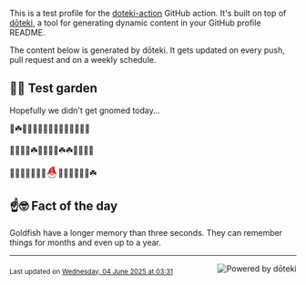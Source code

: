 This is a test profile for the [doteki-action](https://github.com/welpo/doteki-action) GitHub action. It's built on top of [dōteki](https://doteki.org), a tool for generating dynamic content in your GitHub profile README.

The content below is generated by dōteki. It gets updated on every push, pull request and on a weekly schedule.

## 👨‍🌾 Test garden

Hopefully we didn't get gnomed today…

<!-- garden start -->
🌱☘️🌸🌼🌳🌺🌺🐇🌿🌹🌷🍄🥀🐸🌳
<!-- garden end --><!-- garden start -->
🌻🐸🌱🌸☘️🌿🌿🌺🌿☘️☘️🐛🐝🌲🌸
<!-- garden end --><!-- garden start -->
🌲🌹🐇🌸🐝🌻🌸<sub><img src="https://raw.githubusercontent.com/welpo/doteki-action/main/assets/gnomed.png" width="21" alt="Consider yourself gnomed"></sub>🦋🌱🌻🍀🌳🌸☘️
<!-- garden end -->

## ☝️🤓 Fact of the day

<!-- did_you_know start -->
Goldfish have a longer memory than three seconds. They can remember things for months and even up to a year.
<!-- did_you_know end -->

---

<a href="https://doteki.org"><img src="https://img.shields.io/badge/powered_by-d%C5%8Dteki-0?style=flat-square&labelColor=202b2d&color=5E936C" align="right" alt="Powered by dōteki"></a> <div style="text-align: left;"><sub>
<!-- last_updated start -->Last updated on <a href="https://github.com/welpo/doteki-action/actions/workflows/ci.yaml">Wednesday, 04 June 2025 at 03:31<!-- last_updated end --></sub></div>
